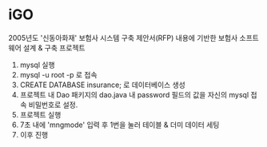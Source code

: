 # iGO
2005년도 '신동아화재' 보험사 시스템 구축 제안서(RFP) 내용에 기반한 보험사 소프트웨어 설계 &amp; 구축 프로젝트

1. mysql 실행
2. mysql -u root -p 로 접속
3. CREATE DATABASE insurance; 로 데이터베이스 생성
4. 프로젝트 내 Dao 패키지의 dao.java 내 password 필드의 값을 자신의 mysql 접속 비밀번호로 설정.
5. 프로젝트 실행
6. 7초 내에 'mngmode' 입력 후 1번을 눌러 테이블 & 더미 데이터 세팅
7. 이후 진행
